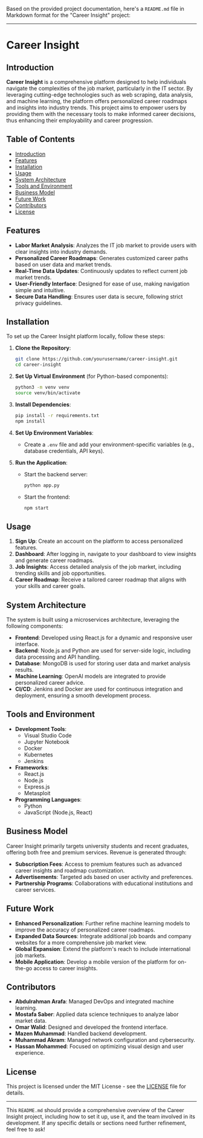 Based on the provided project documentation, here's a `README.md` file in Markdown format for the "Career Insight" project:

---

# Career Insight

## Introduction

**Career Insight** is a comprehensive platform designed to help individuals navigate the complexities of the job market, particularly in the IT sector. By leveraging cutting-edge technologies such as web scraping, data analysis, and machine learning, the platform offers personalized career roadmaps and insights into industry trends. This project aims to empower users by providing them with the necessary tools to make informed career decisions, thus enhancing their employability and career progression.

## Table of Contents

- [Introduction](#introduction)
- [Features](#features)
- [Installation](#installation)
- [Usage](#usage)
- [System Architecture](#system-architecture)
- [Tools and Environment](#tools-and-environment)
- [Business Model](#business-model)
- [Future Work](#future-work)
- [Contributors](#contributors)
- [License](#license)

## Features

- **Labor Market Analysis**: Analyzes the IT job market to provide users with clear insights into industry demands.
- **Personalized Career Roadmaps**: Generates customized career paths based on user data and market trends.
- **Real-Time Data Updates**: Continuously updates to reflect current job market trends.
- **User-Friendly Interface**: Designed for ease of use, making navigation simple and intuitive.
- **Secure Data Handling**: Ensures user data is secure, following strict privacy guidelines.

## Installation

To set up the Career Insight platform locally, follow these steps:

1. **Clone the Repository**:
   ```bash
   git clone https://github.com/yourusername/career-insight.git
   cd career-insight
   ```

2. **Set Up Virtual Environment** (for Python-based components):
   ```bash
   python3 -m venv venv
   source venv/bin/activate
   ```

3. **Install Dependencies**:
   ```bash
   pip install -r requirements.txt
   npm install
   ```

4. **Set Up Environment Variables**:
   - Create a `.env` file and add your environment-specific variables (e.g., database credentials, API keys).

5. **Run the Application**:
   - Start the backend server:
     ```bash
     python app.py
     ```
   - Start the frontend:
     ```bash
     npm start
     ```

## Usage

1. **Sign Up**: Create an account on the platform to access personalized features.
2. **Dashboard**: After logging in, navigate to your dashboard to view insights and generate career roadmaps.
3. **Job Insights**: Access detailed analysis of the job market, including trending skills and job opportunities.
4. **Career Roadmap**: Receive a tailored career roadmap that aligns with your skills and career goals.

## System Architecture

The system is built using a microservices architecture, leveraging the following components:

- **Frontend**: Developed using React.js for a dynamic and responsive user interface.
- **Backend**: Node.js and Python are used for server-side logic, including data processing and API handling.
- **Database**: MongoDB is used for storing user data and market analysis results.
- **Machine Learning**: OpenAI models are integrated to provide personalized career advice.
- **CI/CD**: Jenkins and Docker are used for continuous integration and deployment, ensuring a smooth development process.

## Tools and Environment

- **Development Tools**:
  - Visual Studio Code
  - Jupyter Notebook
  - Docker
  - Kubernetes
  - Jenkins
- **Frameworks**:
  - React.js
  - Node.js
  - Express.js
  - Metasploit
- **Programming Languages**:
  - Python
  - JavaScript (Node.js, React)

## Business Model

Career Insight primarily targets university students and recent graduates, offering both free and premium services. Revenue is generated through:

- **Subscription Fees**: Access to premium features such as advanced career insights and roadmap customization.
- **Advertisements**: Targeted ads based on user activity and preferences.
- **Partnership Programs**: Collaborations with educational institutions and career services.

## Future Work

- **Enhanced Personalization**: Further refine machine learning models to improve the accuracy of personalized career roadmaps.
- **Expanded Data Sources**: Integrate additional job boards and company websites for a more comprehensive job market view.
- **Global Expansion**: Extend the platform's reach to include international job markets.
- **Mobile Application**: Develop a mobile version of the platform for on-the-go access to career insights.

## Contributors

- **Abdulrahman Arafa**: Managed DevOps and integrated machine learning.
- **Mostafa Saber**: Applied data science techniques to analyze labor market data.
- **Omar Walid**: Designed and developed the frontend interface.
- **Mazen Muhammad**: Handled backend development.
- **Muhammad Akram**: Managed network configuration and cybersecurity.
- **Hassan Mohammed**: Focused on optimizing visual design and user experience.

## License

This project is licensed under the MIT License - see the [LICENSE](LICENSE) file for details.

---

This `README.md` should provide a comprehensive overview of the Career Insight project, including how to set it up, use it, and the team involved in its development. If any specific details or sections need further refinement, feel free to ask!
